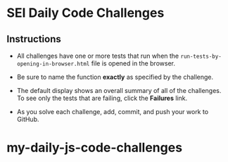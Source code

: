 # SEI Daily Code Challenges

## Instructions

- All challenges have one or more tests that run when the `run-tests-by-opening-in-browser.html` file is opened in the browser. 

- Be sure to name the function **exactly** as specified by the challenge.

- The default display shows an overall summary of all of the challenges. To see only the tests that are failing, click the **Failures** link.

- As you solve each challenge, add, commit, and push your work to GitHub.
# my-daily-js-code-challenges
